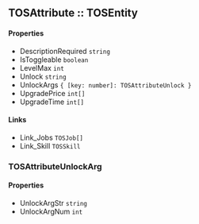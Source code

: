 ## TOSAttribute :: TOSEntity

#### Properties
- DescriptionRequired `string`
- IsToggleable `boolean`
- LevelMax `int`
- Unlock `string`
- UnlockArgs `{ [key: number]: TOSAttributeUnlock }`
- UpgradePrice `int[]`
- UpgradeTime `int[]`

#### Links
- Link_Jobs `TOSJob[]`
- Link_Skill `TOSSkill`


### TOSAttributeUnlockArg

#### Properties
- UnlockArgStr `string`
- UnlockArgNum `int`
